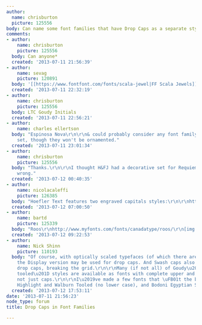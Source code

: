 ```yaml
---
author:
  name: chrisburton
  picture: 125556
body: Can name some font families that have Drop Caps as a separate style?
comments:
- author:
    name: chrisburton
    picture: 125556
  body: Can anyone*
  created: '2013-07-11 21:56:39'
- author:
    name: sevag
    picture: 120891
  body: '[[https://www.fontfont.com/fonts/scala-jewel|FF Scala Jewels]]'
  created: '2013-07-11 22:32:19'
- author:
    name: chrisburton
    picture: 125556
  body: LTC Goudy Initials
  created: '2013-07-11 22:56:21'
- author:
    name: charles ellertson
  body: "Espinosa Nova\r\n\r\n& could probably consider any font family with a titling
    set, though they won't be ornamented."
  created: '2013-07-11 23:01:34'
- author:
    name: chrisburton
    picture: 125556
  body: "Thanks.\r\n\r\nI thought H&FJ had a decorative set for Requiem but I was
    wrong."
  created: '2013-07-12 00:40:35'
- author:
    name: nicolacaleffi
    picture: 126385
  body: "Hoefler Text features two engraved capitals styles:\r\n\r\nhttp://www.typography.com/fonts/hoefler-text/styles/"
  created: '2013-07-12 07:00:50'
- author:
    name: bartd
    picture: 125339
  body: "Roos\r\nhttp://www.myfonts.com/fonts/canadatype/roos/\r\n[img:sites/default/files/old-images/31968_5643.png]"
  created: '2013-07-12 09:22:53'
- author:
    name: Nick Shinn
    picture: 110193
  body: "Of course, with optically scaled typefaces (of which there are gazillions)
    the Display version may be used for drop caps. And Swash caps also make for interesting
    drop caps, breaking the grid.\r\n\r\nMany (if not all) of Goudy\u2019s \u201Chand
    tooled\u201D styles are available as fonts with complete upper and lower case,
    not just caps.\r\n\r\nI\u2019ve made a few fonts that \uFB01t the bill here, Richler
    Highlight and Walburn Tooled (no lower case), and Bodoni Egyptian Shadow:\r\n[img:sites/default/files/old-images/Mms_6160.png]"
  created: '2013-07-12 17:53:11'
date: '2013-07-11 21:56:23'
node_type: forum
title: Drop Caps in Font Families

---
```

